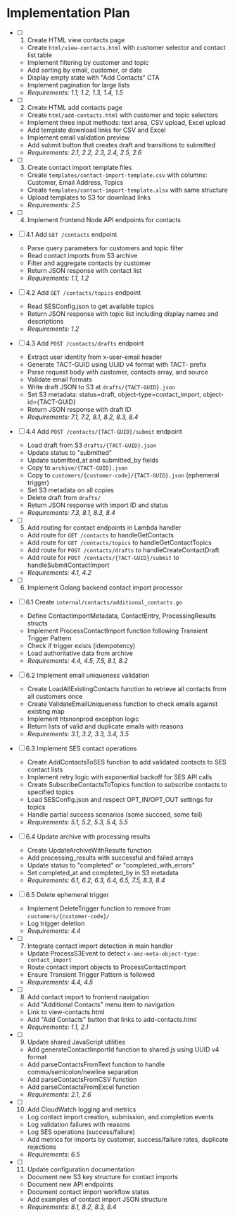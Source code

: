 # Implementation Plan

- [ ] 1. Create HTML view contacts page
  - Create `html/view-contacts.html` with customer selector and contact list table
  - Implement filtering by customer and topic
  - Add sorting by email, customer, or date
  - Display empty state with "Add Contacts" CTA
  - Implement pagination for large lists
  - _Requirements: 1.1, 1.2, 1.3, 1.4, 1.5_

- [ ] 2. Create HTML add contacts page
  - Create `html/add-contacts.html` with customer and topic selectors
  - Implement three input methods: text area, CSV upload, Excel upload
  - Add template download links for CSV and Excel
  - Implement email validation preview
  - Add submit button that creates draft and transitions to submitted
  - _Requirements: 2.1, 2.2, 2.3, 2.4, 2.5, 2.6_

- [ ] 3. Create contact import template files
  - Create `templates/contact-import-template.csv` with columns: Customer, Email Address, Topics
  - Create `templates/contact-import-template.xlsx` with same structure
  - Upload templates to S3 for download links
  - _Requirements: 2.5_

- [ ] 4. Implement frontend Node API endpoints for contacts
- [ ] 4.1 Add `GET /contacts` endpoint
  - Parse query parameters for customers and topic filter
  - Read contact imports from S3 archive
  - Filter and aggregate contacts by customer
  - Return JSON response with contact list
  - _Requirements: 1.1, 1.2_

- [ ] 4.2 Add `GET /contacts/topics` endpoint
  - Read SESConfig.json to get available topics
  - Return JSON response with topic list including display names and descriptions
  - _Requirements: 1.2_

- [ ] 4.3 Add `POST /contacts/drafts` endpoint
  - Extract user identity from x-user-email header
  - Generate TACT-GUID using UUID v4 format with TACT- prefix
  - Parse request body with customer, contacts array, and source
  - Validate email formats
  - Write draft JSON to S3 at `drafts/{TACT-GUID}.json`
  - Set S3 metadata: status=draft, object-type=contact_import, object-id={TACT-GUID}
  - Return JSON response with draft ID
  - _Requirements: 7.1, 7.2, 8.1, 8.2, 8.3, 8.4_

- [ ] 4.4 Add `POST /contacts/{TACT-GUID}/submit` endpoint
  - Load draft from S3 `drafts/{TACT-GUID}.json`
  - Update status to "submitted"
  - Update submitted_at and submitted_by fields
  - Copy to `archive/{TACT-GUID}.json`
  - Copy to `customers/{customer-code}/{TACT-GUID}.json` (ephemeral trigger)
  - Set S3 metadata on all copies
  - Delete draft from `drafts/`
  - Return JSON response with import ID and status
  - _Requirements: 7.3, 8.1, 8.3, 8.4_

- [ ] 5. Add routing for contact endpoints in Lambda handler
  - Add route for `GET /contacts` to handleGetContacts
  - Add route for `GET /contacts/topics` to handleGetContactTopics
  - Add route for `POST /contacts/drafts` to handleCreateContactDraft
  - Add route for `POST /contacts/{TACT-GUID}/submit` to handleSubmitContactImport
  - _Requirements: 4.1, 4.2_

- [ ] 6. Implement Golang backend contact import processor
- [ ] 6.1 Create `internal/contacts/additional_contacts.go`
  - Define ContactImportMetadata, ContactEntry, ProcessingResults structs
  - Implement ProcessContactImport function following Transient Trigger Pattern
  - Check if trigger exists (idempotency)
  - Load authoritative data from archive
  - _Requirements: 4.4, 4.5, 7.5, 8.1, 8.2_

- [ ] 6.2 Implement email uniqueness validation
  - Create LoadAllExistingContacts function to retrieve all contacts from all customers once
  - Create ValidateEmailUniqueness function to check emails against existing map
  - Implement htsnonprod exception logic
  - Return lists of valid and duplicate emails with reasons
  - _Requirements: 3.1, 3.2, 3.3, 3.4, 3.5_

- [ ] 6.3 Implement SES contact operations
  - Create AddContactsToSES function to add validated contacts to SES contact lists
  - Implement retry logic with exponential backoff for SES API calls
  - Create SubscribeContactsToTopics function to subscribe contacts to specified topics
  - Load SESConfig.json and respect OPT_IN/OPT_OUT settings for topics
  - Handle partial success scenarios (some succeed, some fail)
  - _Requirements: 5.1, 5.2, 5.3, 5.4, 5.5_

- [ ] 6.4 Update archive with processing results
  - Create UpdateArchiveWithResults function
  - Add processing_results with successful and failed arrays
  - Update status to "completed" or "completed_with_errors"
  - Set completed_at and completed_by in S3 metadata
  - _Requirements: 6.1, 6.2, 6.3, 6.4, 6.5, 7.5, 8.3, 8.4_

- [ ] 6.5 Delete ephemeral trigger
  - Implement DeleteTrigger function to remove from `customers/{customer-code}/`
  - Log trigger deletion
  - _Requirements: 4.4_

- [ ] 7. Integrate contact import detection in main handler
  - Update ProcessS3Event to detect `x-amz-meta-object-type: contact_import`
  - Route contact import objects to ProcessContactImport
  - Ensure Transient Trigger Pattern is followed
  - _Requirements: 4.4, 4.5_

- [ ] 8. Add contact import to frontend navigation
  - Add "Additional Contacts" menu item to navigation
  - Link to view-contacts.html
  - Add "Add Contacts" button that links to add-contacts.html
  - _Requirements: 1.1, 2.1_

- [ ] 9. Update shared JavaScript utilities
  - Add generateContactImportId function to shared.js using UUID v4 format
  - Add parseContactsFromText function to handle comma/semicolon/newline separation
  - Add parseContactsFromCSV function
  - Add parseContactsFromExcel function
  - _Requirements: 2.1, 2.6_

- [ ] 10. Add CloudWatch logging and metrics
  - Log contact import creation, submission, and completion events
  - Log validation failures with reasons
  - Log SES operations (success/failure)
  - Add metrics for imports by customer, success/failure rates, duplicate rejections
  - _Requirements: 6.5_

- [ ] 11. Update configuration documentation
  - Document new S3 key structure for contact imports
  - Document new API endpoints
  - Document contact import workflow states
  - Add examples of contact import JSON structure
  - _Requirements: 8.1, 8.2, 8.3, 8.4_
